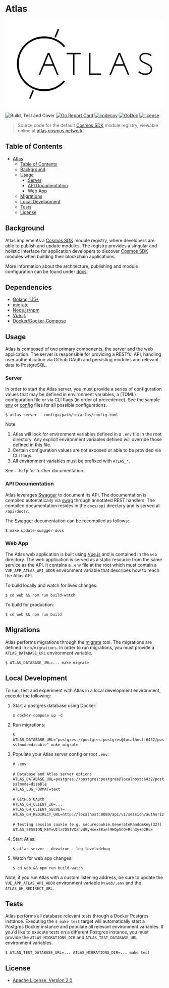 # Atlas

![GitHub Logo](./images/atlas_logo.png)

![Build, Test and Cover](https://github.com/cosmos/atlas/workflows/Build,%20Test%20and%20Cover/badge.svg?branch=bez%2F13-client-cli-commands)
[![Go Report Card](https://goreportcard.com/badge/github.com/cosmos/atlas)](https://goreportcard.com/report/github.com/cosmos/atlas)
[![codecov](https://codecov.io/gh/cosmos/atlas/branch/main/graph/badge.svg)](https://codecov.io/gh/cosmos/atlas)
[![GoDoc](https://godoc.org/github.com/cosmos/atlas?status.png)](https://pkg.go.dev/github.com/cosmos/atlas)
[![license](https://img.shields.io/github/license/cosmos/atlas.svg)](https://github.com/cosmos/atlas/blob/main/LICENSE)

> Source code for the default [Cosmos SDK](https://github.com/cosmos/cosmos-sdk) module
registry, viewable online at [atlas.cosmos.network](https://atlas.cosmos.network).

## Table of Contents

- [Atlas](#atlas)
  - [Table of Contents](#table-of-contents)
  - [Background](#background)
  - [Usage](#usage)
    - [Server](#server)
    - [API Documentation](#api-documentation)
    - [Web App](#web-app)
  - [Migrations](#migrations)
  - [Local Development](#local-development)
  - [Tests](#tests)
  - [License](#license)

## Background

Atlas implements a [Cosmos SDK](https://github.com/cosmos/cosmos-sdk) module registry,
where developers are able to publish and update modules. The registry provides a singular and
holistic interface for application developers to discover [Cosmos SDK](https://github.com/cosmos/cosmos-sdk)
modules when building their blockchain applications.

More information about the architecture, publishing and module configuration can
be found under [docs](./docs/README.md).

## Dependencies

- [Golang 1.15+](https://golang.org/doc/install)
- [migrate](https://github.com/golang-migrate/migrate/tree/master/cmd/migrate)
- [Node.js/npm](https://nodejs.org/en/)
- [Vue.js](https://vuejs.org/)
- [Docker/Docker-Compose](https://docs.docker.com/get-docker/)

## Usage

Atlas is composed of two primary components, the server and the web application.
The server is responsible for providing a RESTful API, handling user authentication
via Github OAuth and persisting modules and relevant data to PostgreSQL.

### Server

In order to start the Atlas server, you must provide a series of configuration
values that may be defined in environment variables, a (TOML) configuration file
or via CLI flags (in order of precedence). See the sample [env](./.env.sample) or
[config](./config.sample.toml) files for all possible configurations.

```shel
$ atlas server --config=/path/to/atlas/config.toml
```

Note:

1. Atlas will look for environment variables defined in a `.env` file in the
root directory. Any explicit environment variables defined will override those
defined in this file.
2. Certain configuration values are not exposed or able to be provided via CLI flags.
3. All environment variables must be prefixed with `ATLAS_*`.

See `--help` for further documentation.

### API Documentation

Atlas leverages [Swagger](https://swagger.io/) to document its API. The documentation
is compiled automatically via [swag](https://github.com/swaggo/swag/) through
annotated REST handlers. The compiled documentation resides in the `docs/api`
directory and is served at `/api/docs/`.

The [Swagger](https://swagger.io/) documentation can be recompiled as follows:

```shell
$ make update-swagger-docs
```

### Web App

The Atlas web application is built using [Vue.js](https://vuejs.org/) and is
contained in the `web` directory. The web application is served as a static
resource from the same service as the API. It contains a `.env` file at the root
which must contain a `VUE_APP_ATLAS_API_ADDR` environment variable that describes
how to reach the Atlas API.

To build locally and watch for lives changes:

```shell
$ cd web && npm run build-watch
```

To build for production:

```shell
$ cd web && npm run build
```

## Migrations

Atlas performs migrations through the [migrate](https://github.com/golang-migrate/migrate)
tool. The migrations are defined in `db/migrations`. In order to run migrations,
you must provide a `ATLAS_DATABASE_URL` environment variable.

```shell
$ ATLAS_DATABASE_URL=... make migrate
```

## Local Development

To run, test and experiment with Atlas in a local development environment, execute
the following:

1. Start a postgres database using Docker:

   ```shell
   $ docker-compose up -d
   ```

2. Run migrations:

   ```shell
   $ ATLAS_DATABASE_URL="postgres://postgres:postgres@localhost:6432/postgres?sslmode=disable" make migrate
   ```

3. Populate your Atlas server config or root `.env`:

   ```env
   # .env

   # Database and Atlas server options
   ATLAS_DATABASE_URL=postgres://postgres:postgres@localhost:6432/postgres?sslmode=disable
   ATLAS_LOG_FORMAT=text

   # GitHub OAuth
   ATLAS_GH_CLIENT_ID=...
   ATLAS_GH_CLIENT_SECRET=...
   ATLAS_GH_REDIRECT_URL=http://localhost:8080/api/v1/session/authorize

   # Testing session cookie (e.g. securecookie.GenerateRandomKey(32))
   ATLAS_SESSION_KEY=UIla7DSIVXzhvd9yHxexEExel9HQpSCQ+Rsn3y+e2Rs=
   ```

4. Start Atlas:

   ```shell
   $ atlas server --dev=true --log.level=debug
   ```

5. Watch for web app changes:

   ```shell
   $ cd web && npm run build-watch
   ```

Note, if you run Atlas with a custom listening address, be sure to update the
`VUE_APP_ATLAS_API_ADDR` environment variable in `web/.env` and the `ATLAS_GH_REDIRECT_URL`.

## Tests

Atlas performs all database relevant tests through a Docker Postgres instance.
Executing the `$ make test` target will automatically start a Postgres Docker
instance and populate all relevant environment variables. If you'd like to execute
tests on a different Postgres instance, you must provide the `ATLAS_MIGRATIONS_DIR`
and `ATLAS_TEST_DATABASE_URL` environment variables.

```shell
$ ATLAS_TEST_DATABASE_URL=... ATLAS_MIGRATIONS_DIR=... make test
```

## License

- [Apache License, Version 2.0](https://www.apache.org/licenses/LICENSE-2.0)
